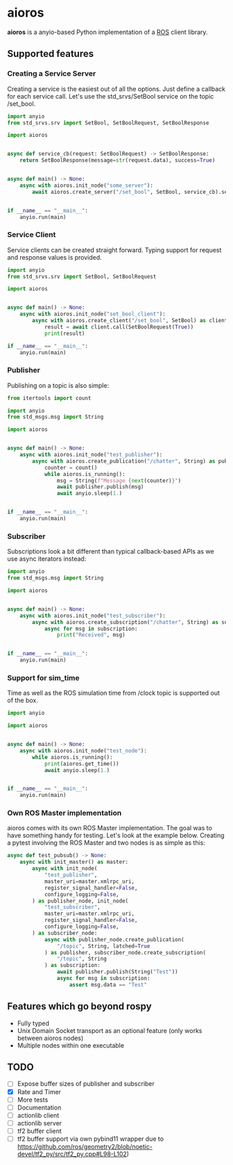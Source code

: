 # aioros
**aioros** is a anyio-based Python implementation of a [ROS](http://www.ros.org/) client library.

## Supported features

### Creating a Service Server

Creating a service is the easiest out of all the options. Just define a callback for each service call.
Let's use the std_srvs/SetBool service on the topic /set_bool.

```python
import anyio
from std_srvs.srv import SetBool, SetBoolRequest, SetBoolResponse

import aioros


async def service_cb(request: SetBoolRequest) -> SetBoolResponse:
    return SetBoolResponse(message=str(request.data), success=True)


async def main() -> None:
    async with aioros.init_node("some_server"):
        await aioros.create_server("/set_bool", SetBool, service_cb).serve()


if __name__ == "__main__":
    anyio.run(main)
```

### Service Client
Service clients can be created straight forward. Typing support for request and
response values is provided.

```python
import anyio
from std_srvs.srv import SetBool, SetBoolRequest

import aioros


async def main() -> None:
    async with aioros.init_node("set_bool_client"):
        async with aioros.create_client("/set_bool", SetBool) as client:
            result = await client.call(SetBoolRequest(True))
            print(result)

if __name__ == "__main__":
    anyio.run(main)
```

### Publisher
Publishing on a topic is also simple:
```python
from itertools import count

import anyio
from std_msgs.msg import String

import aioros


async def main() -> None:
    async with aioros.init_node("test_publisher"):
        async with aioros.create_publication("/chatter", String) as publisher:
            counter = count()
            while aioros.is_running():
                msg = String(f"Message {next(counter)}")
                await publisher.publish(msg)
                await anyio.sleep(1.)


if __name__ == "__main__":
    anyio.run(main)
```
### Subscriber
Subscriptions look a bit different than typical callback-based APIs as we use
async iterators instead:
```python
import anyio
from std_msgs.msg import String

import aioros


async def main() -> None:
    async with aioros.init_node("test_subscriber"):
        async with aioros.create_subscription("/chatter", String) as subscription:
            async for msg in subscription:
                print("Received", msg)


if __name__ == "__main__":
    anyio.run(main)
```
### Support for sim_time
Time as well as the ROS simulation time from /clock topic is supported out of the box.
```python
import anyio

import aioros


async def main() -> None:
    async with aioros.init_node("test_node"):
        while aioros.is_running():
            print(aioros.get_time())
            await anyio.sleep(1.)


if __name__ == "__main__":
    anyio.run(main)
```

### Own ROS Master implementation
aioros comes with its own ROS Master implementation. The goal was to have something
handy for testing. Let's look at the example below. Creating a pytest involving
the ROS Master and two nodes is as simple as this:

```python
async def test_pubsub() -> None:
    async with init_master() as master:
        async with init_node(
            "test_publisher",
            master_uri=master.xmlrpc_uri,
            register_signal_handler=False,
            configure_logging=False,
        ) as publisher_node, init_node(
            "test_subscriber",
            master_uri=master.xmlrpc_uri,
            register_signal_handler=False,
            configure_logging=False,
        ) as subscriber_node:
            async with publisher_node.create_publication(
                "/topic", String, latched=True
            ) as publisher, subscriber_node.create_subscription(
                "/topic", String
            ) as subscription:
                await publisher.publish(String("Test"))
                async for msg in subscription:
                    assert msg.data == "Test"
```

## Features which go beyond rospy
- Fully typed
- Unix Domain Socket transport as an optional feature (only works between aioros nodes)
- Multiple nodes within one executable

## TODO
- [ ] Expose buffer sizes of publisher and subscriber
- [X] Rate and Timer
- [ ] More tests
- [ ] Documentation
- [ ] actionlib client
- [ ] actionlib server
- [ ] tf2 buffer client
- [ ] tf2 buffer support via own pybind11 wrapper due to https://github.com/ros/geometry2/blob/noetic-devel/tf2_py/src/tf2_py.cpp#L98-L102)
